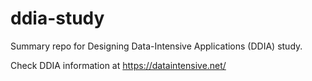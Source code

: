 # ddia-study
Summary repo for Designing Data-Intensive Applications (DDIA) study.

Check DDIA information at https://dataintensive.net/
